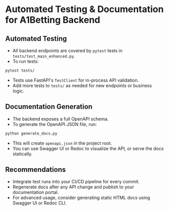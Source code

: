 # Automated Testing & Documentation for A1Betting Backend

## Automated Testing

- All backend endpoints are covered by `pytest` tests in `tests/test_main_enhanced.py`.
- To run tests:

```bash
pytest tests/
```

- Tests use FastAPI's `TestClient` for in-process API validation.
- Add more tests to `tests/` as needed for new endpoints or business logic.

## Documentation Generation

- The backend exposes a full OpenAPI schema.
- To generate the OpenAPI JSON file, run:

```bash
python generate_docs.py
```

- This will create `openapi.json` in the project root.
- You can use Swagger UI or Redoc to visualize the API, or serve the docs statically.

## Recommendations

- Integrate test runs into your CI/CD pipeline for every commit.
- Regenerate docs after any API change and publish to your documentation portal.
- For advanced usage, consider generating static HTML docs using Swagger UI or Redoc CLI.
